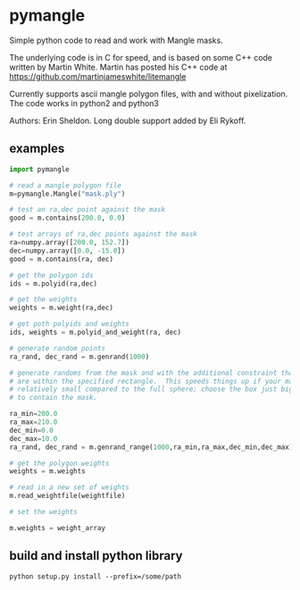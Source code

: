 pymangle
========

Simple python code to read and work with Mangle masks.

The underlying code is in C for speed, and is based on some C++ code written by
Martin White.  Martin has posted his C++ code at
https://github.com/martinjameswhite/litemangle

Currently supports ascii mangle polygon files, with and without pixelization.
The code works in python2 and python3

Authors: Erin Sheldon.  Long double support added by Eli Rykoff.

examples
--------

```python
import pymangle

# read a mangle polygon file
m=pymangle.Mangle("mask.ply")

# test an ra,dec point against the mask
good = m.contains(200.0, 0.0)

# test arrays of ra,dec points against the mask
ra=numpy.array([200.0, 152.7])
dec=numpy.array([0.0, -15.0])
good = m.contains(ra, dec)

# get the polygon ids
ids = m.polyid(ra,dec)

# get the weights
weights = m.weight(ra,dec)

# get poth polyids and weights
ids, weights = m.polyid_and_weight(ra, dec)

# generate random points    
ra_rand, dec_rand = m.genrand(1000)

# generate randoms from the mask and with the additional constraint that they
# are within the specified rectangle.  This speeds things up if your mask is
# relatively small compared to the full sphere; choose the box just big enough
# to contain the mask.

ra_min=200.0
ra_max=210.0
dec_min=0.0
dec_max=10.0
ra_rand, dec_rand = m.genrand_range(1000,ra_min,ra_max,dec_min,dec_max)

# get the polygon weights
weights = m.weights

# read in a new set of weights
m.read_weightfile(weightfile)

# set the weights

m.weights = weight_array
```

build and install python library
--------------------------------

```
python setup.py install --prefix=/some/path
```
